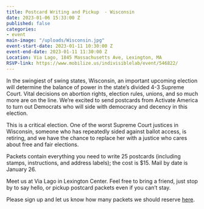 ```yaml
---
title: Postcard Writing and Pickup  - Wisconsin
date: 2023-01-06 15:33:00 Z
published: false
categories:
- event
main-image: "/uploads/Wisconsin.jpg"
event-start-date: 2023-01-11 10:30:00 Z
event-end-date: 2023-01-11 11:30:00 Z
Location: Via Lago, 1845 Massachusetts Ave, Lexington, MA
RSVP-link: https://www.mobilize.us/indivisiblelab/event/546822/
---
```


In the swingiest of swing states, Wisconsin, an important upcoming election will determine the balance of power in the state’s divided 4-3 Supreme Court. Vital decisions on abortion rights, election rules, unions, and so much more are on the line. We’re excited to send postcards from Activate America to turn out Democrats who will side with democracy and decency in this election.

This is a critical election. One of the worst Supreme Court justices in Wisconsin, someone who has repeatedly sided against ballot access, is retiring, and we have the chance to replace her with a justice who cares about free and fair elections.

Packets contain everything you need to write 25 postcards (including stamps, instructions, and address labels); the cost is $15. Mail by date is January 26. 

Meet us at Via Lago in Lexington Center. Feel free to bring a friend, just stop by to say hello, or pickup postcard packets even if you can’t stay. 

Please sign up and let us know how many packets we should reserve [here](https://www.mobilize.us/indivisiblelab/event/546822/).